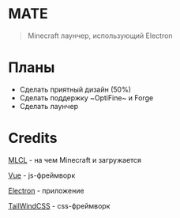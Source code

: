 # MATE
> Minecraft лаунчер, использующий Electron

# Планы
* Сделать приятный дизайн (50%)
* Сделать поддержку ~OptiFine~ и Forge
* Сделать лаунчер

# Credits
[MLCL](https://github.com/Pierce01/MinecraftLauncher-core) - на чем Minecraft и загружается

[Vue](https://vuejs.org) - js-фреймворк

[Electron](https://www.electronjs.org) - приложение

[TailWindCSS](https://tailwindcss.com) - css-фреймворк 
